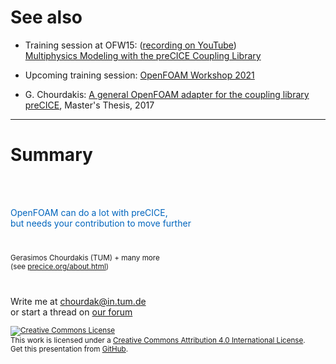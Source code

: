# See also

- Training session at OFW15: ([recording on YouTube](https://www.youtube.com/watch?v=INGsFlCW3B8))<br/>
[Multiphysics Modeling with the preCICE Coupling Library](https://mediatum.ub.tum.de/1551809)

- Upcoming training session: [OpenFOAM Workshop 2021](https://www.ucd.ie/openfoam2021/)

- G. Chourdakis: [A general OpenFOAM adapter for the coupling library preCICE](https://mediatum.ub.tum.de/1462269), Master's Thesis, 2017

---

# Summary

<div style="color:#0065BD; margin-top:50pt; margin-bottom:30pt;">
  OpenFOAM can do a lot with preCICE,<br/>
  but needs your contribution to move further
</div>

<div>
  <small>Gerasimos Chourdakis (TUM) + many more<br/>(see <a href="https://www.precice.org/about.html">precice.org/about.html</a>)</small>
  
  <div style="margin-top:30pt">
   <i class="fa fa-comments"></i> Write me at <a href="mailto:chourdak@in.tum.de">chourdak@in.tum.de</a><br/>or start a thread on <a href="https://precice.discourse.group/">our forum</a><br/>
  </div>
  
  <small><a rel="license" href="http://creativecommons.org/licenses/by/4.0/"><img alt="Creative Commons License" style="border-width:0" src="https://i.creativecommons.org/l/by/4.0/88x31.png" /></a><br />This work is licensed under a <a rel="license" href="http://creativecommons.org/licenses/by/4.0/">Creative Commons Attribution 4.0 International License</a>.<br/>Get this presentation from <a href="https://github.com/MakisH/precice21-slides-openfoam">GitHub</a>.</small>
</div>